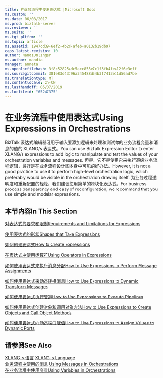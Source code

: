 ```yaml
---
title: 在业务流程中使用表达式 |Microsoft Docs
ms.custom: ''
ms.date: 06/08/2017
ms.prod: biztalk-server
ms.reviewer: ''
ms.suite: ''
ms.tgt_pltfrm: ''
ms.topic: article
ms.assetid: 1947cd39-6ef2-4b2d-afeb-a0132b19db97
caps.latest.revision: 10
author: MandiOhlinger
ms.author: mandia
manager: anneta
ms.openlocfilehash: 3f8c528254dc5acc853e7c1f3fb4fe412f6e3eff
ms.sourcegitcommit: 381e83d43796a345488d54b3f7413e11d56ad7be
ms.translationtype: MT
ms.contentlocale: zh-CN
ms.lasthandoff: 05/07/2019
ms.locfileid: "65247375"
---
```

# <a name="using-expressions-in-orchestrations"></a><span data-ttu-id="2ab88-102">在业务流程中使用表达式</span><span class="sxs-lookup"><span data-stu-id="2ab88-102">Using Expressions in Orchestrations</span></span>
<span data-ttu-id="2ab88-103">BizTalk 表达式编辑器可用于输入要添加逻辑来处理和测试你的业务流程变量和消息的值的 XLANG/s 表达式。</span><span class="sxs-lookup"><span data-stu-id="2ab88-103">You can use BizTalk Expression Editor to enter XLANG/s expressions to add logic to manipulate and test the values of your orchestration variables and messages.</span></span> <span data-ttu-id="2ab88-104">但是，它不是使用它来执行高级业务流程逻辑，最好是在业务流程设计图本身中可见的好办法。</span><span class="sxs-lookup"><span data-stu-id="2ab88-104">However, it is not a good practice to use it to perform high-level orchestration logic, which preferably would be visible in the orchestration drawing itself.</span></span> <span data-ttu-id="2ab88-105">为业务过程透明度和重新配置的轻松，我们建议使用简单的模块化表达式。</span><span class="sxs-lookup"><span data-stu-id="2ab88-105">For business process transparency and easy of reconfiguration, we recommend that you use simple and modular expressions.</span></span>  
  
## <a name="in-this-section"></a><span data-ttu-id="2ab88-106">本节内容</span><span class="sxs-lookup"><span data-stu-id="2ab88-106">In This Section</span></span>  
 [<span data-ttu-id="2ab88-107">对表达式的要求和限制</span><span class="sxs-lookup"><span data-stu-id="2ab88-107">Requirements and Limitations for Expressions</span></span>](../core/requirements-and-limitations-for-expressions.md)  
  
 [<span data-ttu-id="2ab88-108">使用表达式的形状</span><span class="sxs-lookup"><span data-stu-id="2ab88-108">Shapes that Take Expressions</span></span>](../core/shapes-that-take-expressions.md)  
  
 [<span data-ttu-id="2ab88-109">如何创建表达式</span><span class="sxs-lookup"><span data-stu-id="2ab88-109">How to Create Expressions</span></span>](../core/how-to-create-expressions.md)  
  
 [<span data-ttu-id="2ab88-110">在表达式中使用运算符</span><span class="sxs-lookup"><span data-stu-id="2ab88-110">Using Operators in Expressions</span></span>](../core/using-operators-in-expressions.md)  
  
 [<span data-ttu-id="2ab88-111">如何使用表达式来执行消息分配</span><span class="sxs-lookup"><span data-stu-id="2ab88-111">How to Use Expressions to Perform Message Assignments</span></span>](../core/how-to-use-expressions-to-perform-message-assignments.md)  
  
 [<span data-ttu-id="2ab88-112">如何使用表达式来动态转换消息</span><span class="sxs-lookup"><span data-stu-id="2ab88-112">How to Use Expressions to Dynamic Transform Messages</span></span>](../core/how-to-use-expressions-to-dynamic-transform-messages.md)  
  
 [<span data-ttu-id="2ab88-113">如何使用表达式执行管道</span><span class="sxs-lookup"><span data-stu-id="2ab88-113">How to Use Expressions to Execute Pipelines</span></span>](../core/how-to-use-expressions-to-execute-pipelines.md)  
  
 [<span data-ttu-id="2ab88-114">如何使用表达式创建对象和调用对象方法</span><span class="sxs-lookup"><span data-stu-id="2ab88-114">How to Use Expressions to Create Objects and Call Object Methods</span></span>](../core/how-to-use-expressions-to-create-objects-and-call-object-methods.md)  
  
 [<span data-ttu-id="2ab88-115">如何使用表达式向动态端口赋值</span><span class="sxs-lookup"><span data-stu-id="2ab88-115">How to Use Expressions to Assign Values to Dynamic Ports</span></span>](../core/how-to-use-expressions-to-assign-values-to-dynamic-ports.md)  
  
## <a name="see-also"></a><span data-ttu-id="2ab88-116">请参阅</span><span class="sxs-lookup"><span data-stu-id="2ab88-116">See Also</span></span>  
 <span data-ttu-id="2ab88-117">[XLANG-s 语言](../core/xlang-s-language.md) </span><span class="sxs-lookup"><span data-stu-id="2ab88-117">[XLANG-s Language](../core/xlang-s-language.md) </span></span>  
 <span data-ttu-id="2ab88-118">[业务流程中使用的消息](../core/using-messages-in-orchestrations.md) </span><span class="sxs-lookup"><span data-stu-id="2ab88-118">[Using Messages in Orchestrations](../core/using-messages-in-orchestrations.md) </span></span>  
 [<span data-ttu-id="2ab88-119">在业务流程中使用变量</span><span class="sxs-lookup"><span data-stu-id="2ab88-119">Using Variables in Orchestrations</span></span>](../core/using-variables-in-orchestrations.md)